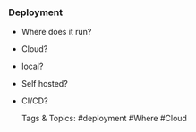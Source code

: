 ### Deployment

- Where does it run?
- Cloud?
- local?
- Self hosted?
- CI/CD?

   Tags & Topics:
   #deployment
   #Where
   #Cloud
